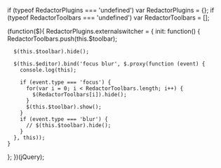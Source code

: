 if (typeof RedactorPlugins === 'undefined') var RedactorPlugins = {};
if (typeof RedactorToolbars === 'undefined') var RedactorToolbars = [];

(function($){
  RedactorPlugins.externalswitcher = {
    init: function() {
      RedactorToolbars.push(this.$toolbar);

      $(this.$toolbar).hide();
      
      $(this.$editor).bind('focus blur', $.proxy(function (event) {
        console.log(this);

        if (event.type === 'focus') {
          for(var i = 0; i < RedactorToolbars.length; i++) {
            $(RedactorToolbars[i]).hide();
          }
          $(this.$toolbar).show();
        }
        if (event.type === 'blur') {
          // $(this.$toolbar).hide();
        }
      }, this));
    }
  };
})(jQuery);